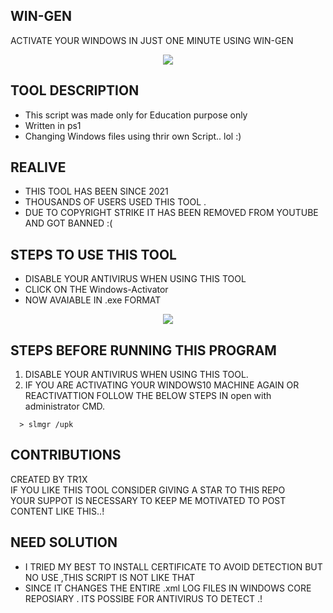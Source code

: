 ## WIN-GEN
ACTIVATE YOUR WINDOWS IN JUST ONE MINUTE USING WIN-GEN
<center><img src="https://raw.githubusercontent.com/Whitecat18/windows-10-Activator/main/image/Intro.PNG" ></center>

## TOOL DESCRIPTION
* This script was made only for Education purpose only
* Written in ps1 
* Changing Windows files using thrir own Script.. lol :)

## REALIVE
* THIS TOOL HAS BEEN SINCE 2021 <br>
* THOUSANDS OF USERS USED THIS TOOL . <br>
* DUE TO COPYRIGHT STRIKE IT HAS BEEN REMOVED FROM YOUTUBE AND GOT BANNED :(

## STEPS TO USE THIS TOOL
* DISABLE YOUR ANTIVIRUS WHEN USING THIS TOOL 
* CLICK ON THE Windows-Activator 
* NOW AVAIABLE IN .exe FORMAT 

<center><img src="https://raw.githubusercontent.com/Whitecat18/windows-10-Activator/main/image/main%20page.PNG" ></center>

## STEPS BEFORE RUNNING THIS PROGRAM 

1. DISABLE YOUR ANTIVIRUS WHEN USING THIS TOOL.
2. IF YOU ARE ACTIVATING YOUR WINDOWS10 MACHINE AGAIN OR REACTIVATTION FOLLOW THE BELOW STEPS IN open with administrator CMD.

```
  > slmgr /upk
```

## CONTRIBUTIONS
CREATED BY TR1X <br>
IF YOU LIKE THIS TOOL CONSIDER GIVING A STAR TO THIS REPO <br>
YOUR SUPPOT IS NECESSARY TO KEEP ME MOTIVATED TO POST CONTENT LIKE THIS..!

## NEED SOLUTION
* I TRIED MY BEST TO INSTALL CERTIFICATE TO AVOID DETECTION BUT NO USE ,THIS SCRIPT IS NOT LIKE THAT<br>
* SINCE IT CHANGES THE ENTIRE .xml LOG FILES IN WINDOWS CORE REPOSIARY . ITS POSSIBE FOR ANTIVIRUS TO DETECT .! 

